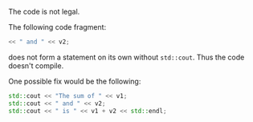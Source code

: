 The code is not legal.

The following code fragment:

```c++
<< " and " << v2;
```

does not form a statement on its own without ```std::cout```. Thus the code doesn't compile.

One possible fix would be the following:

```c++
std::cout << "The sum of " << v1; 
std::cout << " and " << v2; 
std::cout << " is " << v1 + v2 << std::endl;
```